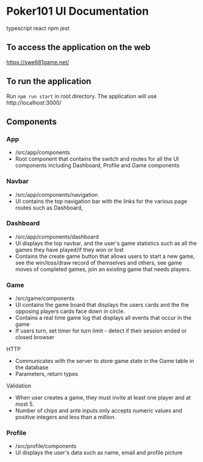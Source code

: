 # Poker101 UI Documentation 

typescript
react
npm 
jest

## To access the application on the web
https://swe681game.net/

## To run the application
Run `npm run start` in root directory. The application will use http://localhost:3000/ 

## Components

### App
- /src/app/components 
- Root component that contains the switch and routes for all the UI components including Dashboard, Profile and Game components

### Navbar
- /src/app/components/navigation
- UI contains the top navigation bar with the links for the various page routes such as Dashboard, 
### Dashboard
- /src/app/components/dashboard
- UI displays the top navbar, and the user's game statistics such as all the games they have played/if they won or lost
- Contains the create game button that allows users to start a new game, 
  see the win/loss/draw record of themselves and others, 
  see game moves of completed games, 
  join an existing game that needs players.

### Game
- /src/game/components
- UI contains the game board that displays the users cards and the the opposing players cards face down in circle. 
- Contains a real time game log that displays all events that occur in the game
- If users turn, set timer for turn limit - detect if their session ended or closed browser

HTTP 
- Communicates with the server to store game state in the Game table in the database 
- Parameters, return types

Validation
- When user creates a game, they must invite at least one player and at most 5. 
- Number of chips and ante inputs only accepts numeric values and positive integers and less than a million. 

### Profile
- /src/profile/components
- UI displays the user's data such as name, email and profile picture 
